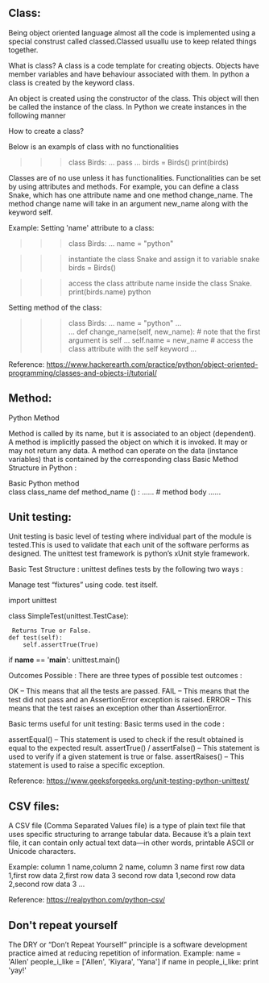 
## Class: 

Being object oriented language almost all the code is implemented using a special construst called classed.Classed usuallu use to keep related things together.

What is class?
A class is a code template for creating objects. Objects have member variables and have behaviour associated with them. In python a class is created by the keyword class.

An object is created using the constructor of the class. This object will then be called the instance of the class. In Python we create instances in the following manner

How to create a class?

Below is an exampls of class with no functionalities

>>> class Birds:
...     pass
... 
>>> birds = Birds()
>>> print(birds)

Classes are of no use unless it has functionalities. Functionalities can be set by using attributes and methods. For example, you can define a class Snake, which has one attribute name and one method change_name. The method change name will take in an argument new_name along with the keyword self.

Example:
Setting 'name' attribute to a class:
>>> class Birds:
...     name = "python"

>>> instantiate the class Snake and assign it to variable snake
>>> birds = Birds()

>>> access the class attribute name inside the class Snake.
>>> print(birds.name)
python

Setting method of the class:

>>> class Birds:
...     name = "python"
...     
...     def change_name(self, new_name): # note that the first argument is self
...         self.name = new_name # access the class attribute with the self keyword
...

Reference:
https://www.hackerearth.com/practice/python/object-oriented-programming/classes-and-objects-i/tutorial/



## Method:

Python Method

Method is called by its name, but it is associated to an object (dependent).
A method is implicitly passed the object on which it is invoked.
It may or may not return any data.
A method can operate on the data (instance variables) that is contained by the corresponding class
Basic Method Structure in Python :

 Basic Python method  
class class_name 
    def method_name () : 
        ...... 
        # method body 
        ......  


## Unit testing:

Unit testing is basic level of testing where individual part of the module is tested.This is used to validate that each unit of the software performs as designed.
The unittest test framework is python’s xUnit style framework.

Basic Test Structure :
unittest defines tests by the following two ways :

Manage test “fixtures” using code.
test itself.

import unittest 
  
class SimpleTest(unittest.TestCase): 
  
     Returns True or False.  
    def test(self):         
        self.assertTrue(True) 
  
if __name__ == '__main__': 
    unittest.main()


Outcomes Possible :
There are three types of possible test outcomes :

OK – This means that all the tests are passed.
FAIL – This means that the test did not pass and an AssertionError exception is raised.
ERROR – This means that the test raises an exception other than AssertionError.


Basic terms useful for unit testing:
Basic terms used in the code :

assertEqual() – This statement is used to check if the result obtained is equal to the expected result.
assertTrue() / assertFalse() – This statement is used to verify if a given statement is true or false.
assertRaises() – This statement is used to raise a specific exception.

Reference:
https://www.geeksforgeeks.org/unit-testing-python-unittest/


## CSV files:

A CSV file (Comma Separated Values file) is a type of plain text file that uses specific structuring to arrange tabular data. Because it’s a plain text file, it can contain only actual text data—in other words, printable ASCII or Unicode characters.

Example:
column 1 name,column 2 name, column 3 name
first row data 1,first row data 2,first row data 3
second row data 1,second row data 2,second row data 3
...

Reference:
https://realpython.com/python-csv/


## Don't repeat yourself

The DRY or “Don’t Repeat Yourself” principle is a software development practice aimed at reducing repetition of information. 
Example: name = 'Allen'
people_i_like = ['Allen', 'Kiyara', 'Yana']
if name in people_i_like:
    print 'yay!'
